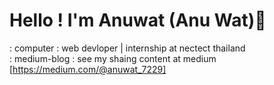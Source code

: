 # Hello ! I'm Anuwat (Anu Wat)👋
: computer : web devloper | internship at nectect thailand   
: medium-blog : see my shaing content at medium [https://medium.com/@anuwat_7229]  
